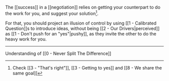 The [[success]] in a [[negotiation]] relies on getting your counterpart to do the work for you, and suggest your solution[^1].

For that, you should project an illusion of control by using [[1 - Calibrated Question]]s to introduce ideas, without being [[2 - Our Drivers|perceived]] as [[1 - Don't push for an "yes"|pushy]], as they invite the other to do the heavy work for you.

---

Understanding of [[0 - Never Split The Difference]]

[^1]: Check [[3 - "That's right"]], [[3 - Getting to yes]] and [[8 - We share the same goal]]